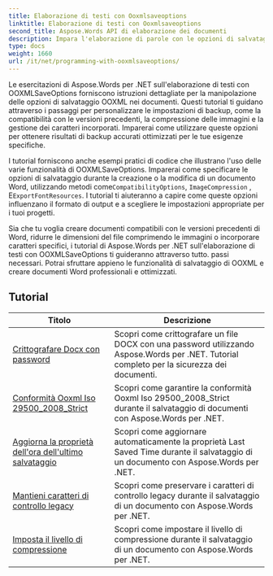 ```yaml
---
title: Elaborazione di testi con Ooxmlsaveoptions
linktitle: Elaborazione di testi con Ooxmlsaveoptions
second_title: Aspose.Words API di elaborazione dei documenti
description: Impara l'elaborazione di parole con le opzioni di salvataggio OOXML in Aspose.Words per .NET. Tutorial completi e codice di esempio per manipolare e personalizzare il salvataggio di documenti Word in formato OOXML.
type: docs
weight: 1660
url: /it/net/programming-with-ooxmlsaveoptions/
---
```

Le esercitazioni di Aspose.Words per .NET sull'elaborazione di testi con OOXMLSaveOptions forniscono istruzioni dettagliate per la manipolazione delle opzioni di salvataggio OOXML nei documenti. Questi tutorial ti guidano attraverso i passaggi per personalizzare le impostazioni di backup, come la compatibilità con le versioni precedenti, la compressione delle immagini e la gestione dei caratteri incorporati. Imparerai come utilizzare queste opzioni per ottenere risultati di backup accurati ottimizzati per le tue esigenze specifiche.

 I tutorial forniscono anche esempi pratici di codice che illustrano l'uso delle varie funzionalità di OOXMLSaveOptions. Imparerai come specificare le opzioni di salvataggio durante la creazione o la modifica di un documento Word, utilizzando metodi come`CompatibilityOptions`, `ImageCompression` , E`ExportFontResources`. I tutorial ti aiuteranno a capire come queste opzioni influenzano il formato di output e a scegliere le impostazioni appropriate per i tuoi progetti.

Sia che tu voglia creare documenti compatibili con le versioni precedenti di Word, ridurre le dimensioni del file comprimendo le immagini o incorporare caratteri specifici, i tutorial di Aspose.Words per .NET sull'elaborazione di testi con OOXMLSaveOptions ti guideranno attraverso tutto. passi necessari. Potrai sfruttare appieno le funzionalità di salvataggio di OOXML e creare documenti Word professionali e ottimizzati.

 ## Tutorial
| Titolo | Descrizione |
| --- | --- |
| [Crittografare Docx con password](./encrypt-docx-with-password/) | Scopri come crittografare un file DOCX con una password utilizzando Aspose.Words per .NET. Tutorial completo per la sicurezza dei documenti. |
| [Conformità Ooxml Iso 29500_2008_Strict](./ooxml-compliance-iso-29500_2008_strict/) | Scopri come garantire la conformità Ooxml Iso 29500_2008_Strict durante il salvataggio di documenti con Aspose.Words per .NET. |
| [Aggiorna la proprietà dell'ora dell'ultimo salvataggio](./update-last-saved-time-property/) | Scopri come aggiornare automaticamente la proprietà Last Saved Time durante il salvataggio di un documento con Aspose.Words per .NET. |
| [Mantieni caratteri di controllo legacy](./keep-legacy-control-chars/) | Scopri come preservare i caratteri di controllo legacy durante il salvataggio di un documento con Aspose.Words per .NET. |
| [Imposta il livello di compressione](./set-compression-level/) | Scopri come impostare il livello di compressione durante il salvataggio di un documento con Aspose.Words per .NET. |